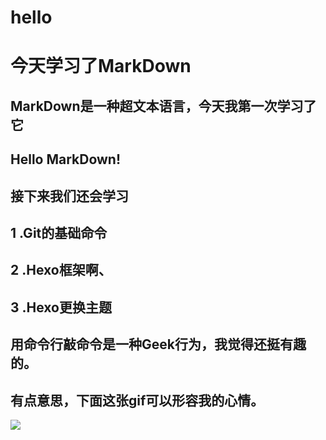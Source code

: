 # hello
今天学习了MarkDown
==================
MarkDown是一种超文本语言，今天我第一次学习了它
--------------------------------------------
Hello MarkDown!
----------------
接下来我们还会学习
-----------------
1 .Git的基础命令
----------------
2 .Hexo框架啊、
-----------------
3 .Hexo更换主题
-------------------
用命令行敲命令是一种Geek行为，我觉得还挺有趣的。
----------------------------------------------
有点意思，下面这张gif可以形容我的心情。
-------------------------------------
![](https://qgt-style.oss-cn-hangzhou.aliyuncs.com/newcoursep4/g1/g1-2-2/tenor.gif)
